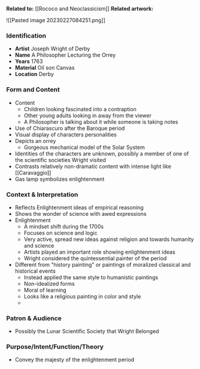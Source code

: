 **Related to:** [[Rococo and Neoclassicism]]
**Related artwork:** 

![[Pasted image 20230227084251.png]]

### Identification
- **Artist** Joseph Wright of Derby 
- **Name** A Philosopher Lecturing the Orrey
- **Years** 1763
- **Material** Oil son Canvas
- **Location** Derby

### Form and Content
- Content
	- Children looking fascinated into a contraption
	- Other young adults looking in away from the viewer
	- A Philosopher is talking about it while someone is taking notes
- Use of Chiarascuro after the Baroque period
- Visual display of characters personalities
- Depicts an orrey
	- Gorgeous mechanical model of the Solar System
- Identities of the characters are unknown, possibly a member of one of the scientific societies Wright visited
- Contrasts relatively non-dramatic content with intense light like [[Caravaggio]]
- Gas lamp symbolizes enlightenment

### Context & Interpretation
- Reflects Enlightenment ideas of empirical reasoning
- Shows the wonder of science with awed expressions
- Enlightenment
	- A mindset shift during the 1700s
	- Focuses on science and logic
	- Very active, spread new ideas against religion and towards humanity and science
	- Artists played an important role showing enlightenment ideas
	- Wright considered the quintessential painter of the period
- Different from "history painting" or paintings of moralized classical and historical events
	- Instead applied the same style to humanistic paintings
	- Non-idealized forms
	- Moral of learning
	- Looks like a religious painting in color and style
	- 

### Patron & Audience
- Possibly the Lunar Scientific Society that Wright Belonged

### Purpose/Intent/Function/Theory
- Convey the majesty of the enlightenment period